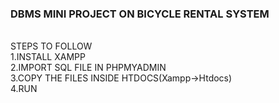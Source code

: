 <html>
  <h3>DBMS MINI PROJECT ON BICYCLE RENTAL SYSTEM</h3><br>
STEPS TO FOLLOW<br>
1.INSTALL XAMPP<br>
2.IMPORT SQL FILE IN PHPMYADMIN<br>
3.COPY THE FILES INSIDE HTDOCS(Xampp->Htdocs)<br>
4.RUN
